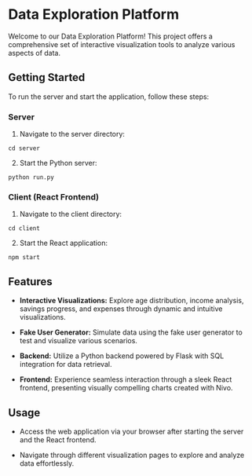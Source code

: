 # Data Exploration Platform

Welcome to our Data Exploration Platform! This project offers a comprehensive set of interactive visualization tools to analyze various aspects of data.

## Getting Started

To run the server and start the application, follow these steps:

### Server

1. Navigate to the server directory:

`cd server`

2. Start the Python server:

`python run.py`

### Client (React Frontend)

1. Navigate to the client directory:

`cd client`

2. Start the React application:

`npm start`

## Features

- **Interactive Visualizations:** Explore age distribution, income analysis, savings progress, and expenses through dynamic and intuitive visualizations.

- **Fake User Generator:** Simulate data using the fake user generator to test and visualize various scenarios.

- **Backend:** Utilize a Python backend powered by Flask with SQL integration for data retrieval.

- **Frontend:** Experience seamless interaction through a sleek React frontend, presenting visually compelling charts created with Nivo.

## Usage

- Access the web application via your browser after starting the server and the React frontend. 

- Navigate through different visualization pages to explore and analyze data effortlessly.


